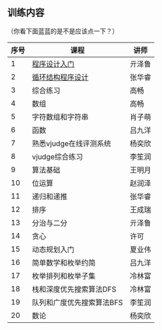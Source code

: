 ## 训练内容

（你看下面蓝蓝的是不是应该点一下？）

| 序号 | 课程             | 讲师  |
|----|----------------|-----|
| 1  | [程序设计入门](https://www.bilibili.com/video/bv13i4y1E74p)         | 亓泽鲁 |
| 2  | [循环结构程序设计](https://b23.tv/SWsH1f)       | 张华睿 |
| 3  | 综合练习           | 高畅  |
| 4  | 数组             | 高畅  |
| 5  | 字符数组和字符串       | 肖子萌 |
| 6  | 函数             | 吕九洋 |
| 7  | 熟悉vjudge在线评测系统 | 杨奕欣 |
| 8  | vjudge综合练习     | 李笙润 |
| 9  | 算法基础           | 王明月 |
| 10 | 位运算            | 赵润泽 |
| 11 | 递归和递推          | 张华睿 |
| 12 | 排序             | 王成瑞 |
| 13 | 分治与二分          | 亓泽鲁 |
| 14 | 贪心             | 许可  |
| 15 | 动态规划入门         | 夏业伟 |
| 16 | 简单数学和枚举约简      | 吕九洋 |
| 17 | 枚举排列和枚举子集      | 冷林富 |
| 18 | 栈和深度优先搜索算法DFS  | 冷林富 |
| 19 | 队列和广度优先搜索算法BFS | 李笙润 |
| 20 | 数论             | 杨奕欣 |

